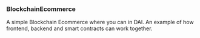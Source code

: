 <h3>BlockchainEcommerce</h3>

<p>A simple Blockchain Ecommerce where you can in DAI. An example of how frontend, backend and smart contracts can work together.</p>
